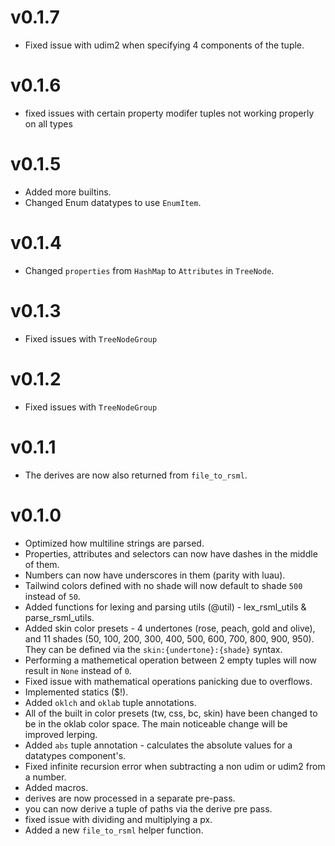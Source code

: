 # v0.1.7
- Fixed issue with udim2 when specifying 4 components of the tuple.

# v0.1.6
- fixed issues with certain property modifer tuples not working properly on all types

# v0.1.5
- Added more builtins.
- Changed Enum datatypes to use `EnumItem`.

# v0.1.4
- Changed `properties` from `HashMap` to `Attributes` in `TreeNode`.

# v0.1.3
- Fixed issues with `TreeNodeGroup`

# v0.1.2
- Fixed issues with `TreeNodeGroup`

# v0.1.1
- The derives are now also returned from `file_to_rsml`.

# v0.1.0
- Optimized how multiline strings are parsed.
- Properties, attributes and selectors can now have dashes in the middle of them.
- Numbers can now have underscores in them (parity with luau).
- Tailwind colors defined with no shade will now default to shade `500` instead of `50`.
- Added functions for lexing and parsing utils (@util) - lex_rsml_utils & parse_rsml_utils.
- Added skin color presets - 4 undertones (rose, peach, gold and olive), and 11 shades (50, 100, 200, 300, 400, 500, 600, 700, 800, 900, 950). They can be defined via the `skin:{undertone}:{shade}` syntax.
- Performing a mathemetical operation between 2 empty tuples will now result in `None` instead of `0`.
- Fixed issue with mathematical operations panicking due to overflows.
- Implemented statics ($!).
- Added `oklch` and `oklab` tuple annotations.
- All of the built in color presets (tw, css, bc, skin) have been changed to be in the oklab color space. The main noticeable change will be improved lerping.
- Added `abs` tuple annotation - calculates the absolute values for a datatypes component's.
- Fixed infinite recursion error when subtracting a non udim or udim2 from a number.
- Added macros.
- derives are now processed in a separate pre-pass.
- you can now derive a tuple of paths via the derive pre pass.
- fixed issue with dividing and multiplying a px.
- Added a new `file_to_rsml` helper function.